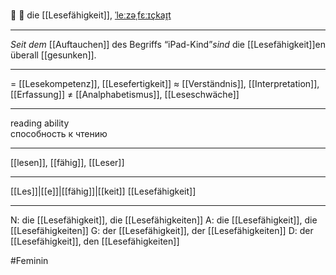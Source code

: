 📖 🔴 die [[Lesefähigkeit]], [ˈleːzəˌfɛːɪçkaɪ̯t](https://youglish.com/pronounce/Lesefähigkeit/german)

---
*Seit dem* [[Auftauchen]] des Begriffs “iPad-Kind”*sind* die [[Lesefähigkeit]]en überall [[gesunken]].

---
= [[Lesekompetenz]], [[Lesefertigkeit]]
≈ [[Verständnis]], [[Interpretation]], [[Erfassung]]
≠ [[Analphabetismus]], [[Leseschwäche]]

---
reading ability  
способность к чтению

---
[[lesen]], [[fähig]], [[Leser]]

---
[[Les]]|[[e]]|[[fähig]]|[[keit]]
[[Lesefähigkeit]]


---
N: die [[Lesefähigkeit]], die [[Lesefähigkeiten]]
A: die [[Lesefähigkeit]], die [[Lesefähigkeiten]]
G: der [[Lesefähigkeit]], der [[Lesefähigkeiten]]
D: der [[Lesefähigkeit]], den [[Lesefähigkeiten]]

#Feminin 
